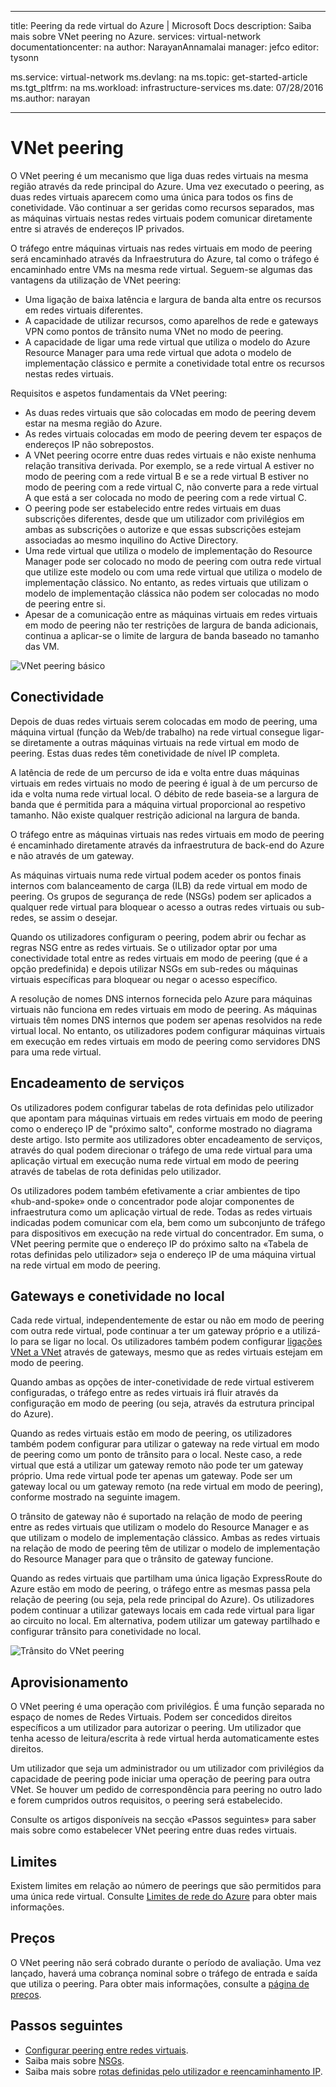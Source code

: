 
---
title: Peering da rede virtual do Azure | Microsoft Docs
description: Saiba mais sobre VNet peering no Azure.
services: virtual-network
documentationcenter: na
author: NarayanAnnamalai
manager: jefco
editor: tysonn

ms.service: virtual-network
ms.devlang: na
ms.topic: get-started-article
ms.tgt_pltfrm: na
ms.workload: infrastructure-services
ms.date: 07/28/2016
ms.author: narayan

---
# VNet peering
O VNet peering é um mecanismo que liga duas redes virtuais na mesma região através da rede principal do Azure. Uma vez executado o peering, as duas redes virtuais aparecem como uma única para todos os fins de conetividade. Vão continuar a ser geridas como recursos separados, mas as máquinas virtuais nestas redes virtuais podem comunicar diretamente entre si através de endereços IP privados.

O tráfego entre máquinas virtuais nas redes virtuais em modo de peering será encaminhado através da Infraestrutura do Azure, tal como o tráfego é encaminhado entre VMs na mesma rede virtual. Seguem-se algumas das vantagens da utilização de VNet peering:

* Uma ligação de baixa latência e largura de banda alta entre os recursos em redes virtuais diferentes.
* A capacidade de utilizar recursos, como aparelhos de rede e gateways VPN como pontos de trânsito numa VNet no modo de peering.
* A capacidade de ligar uma rede virtual que utiliza o modelo do Azure Resource Manager para uma rede virtual que adota o modelo de implementação clássico e permite a conetividade total entre os recursos nestas redes virtuais.

Requisitos e aspetos fundamentais da VNet peering:

* As duas redes virtuais que são colocadas em modo de peering devem estar na mesma região do Azure.
* As redes virtuais colocadas em modo de peering devem ter espaços de endereços IP não sobrepostos.
* A VNet peering ocorre entre duas redes virtuais e não existe nenhuma relação transitiva derivada. Por exemplo, se a rede virtual A estiver no modo de peering com a rede virtual B e se a rede virtual B estiver no modo de peering com a rede virtual C, não converte para a rede virtual A que está a ser colocada no modo de peering com a rede virtual C.
* O peering pode ser estabelecido entre redes virtuais em duas subscrições diferentes, desde que um utilizador com privilégios em ambas as subscrições o autorize e que essas subscrições estejam associadas ao mesmo inquilino do Active Directory. 
* Uma rede virtual que utiliza o modelo de implementação do Resource Manager pode ser colocado no modo de peering com outra rede virtual que utilize este modelo ou com uma rede virtual que utiliza o modelo de implementação clássico. No entanto, as redes virtuais que utilizam o modelo de implementação clássica não podem ser colocadas no modo de peering entre si.
* Apesar de a comunicação entre as máquinas virtuais em redes virtuais em modo de peering não ter restrições de largura de banda adicionais, continua a aplicar-se o limite de largura de banda baseado no tamanho das VM.

![VNet peering básico](./media/virtual-networks-peering-overview/figure01.png)

## Conectividade
Depois de duas redes virtuais serem colocadas em modo de peering, uma máquina virtual (função da Web/de trabalho) na rede virtual consegue ligar-se diretamente a outras máquinas virtuais na rede virtual em modo de peering. Estas duas redes têm conetividade de nível IP completa.

A latência de rede de um percurso de ida e volta entre duas máquinas virtuais em redes virtuais no modo de peering é igual à de um percurso de ida e volta numa rede virtual local. O débito de rede baseia-se a largura de banda que é permitida para a máquina virtual proporcional ao respetivo tamanho. Não existe qualquer restrição adicional na largura de banda.

O tráfego entre as máquinas virtuais nas redes virtuais em modo de peering é encaminhado diretamente através da infraestrutura de back-end do Azure e não através de um gateway.

As máquinas virtuais numa rede virtual podem aceder os pontos finais internos com balanceamento de carga (ILB) da rede virtual em modo de peering. Os grupos de segurança de rede (NSGs) podem ser aplicados a qualquer rede virtual para bloquear o acesso a outras redes virtuais ou sub-redes, se assim o desejar.

Quando os utilizadores configuram o peering, podem abrir ou fechar as regras NSG entre as redes virtuais. Se o utilizador optar por uma conectividade total entre as redes virtuais em modo de peering (que é a opção predefinida) e depois utilizar NSGs em sub-redes ou máquinas virtuais específicas para bloquear ou negar o acesso específico.

A resolução de nomes DNS internos fornecida pelo Azure para máquinas virtuais não funciona em redes virtuais em modo de peering. As máquinas virtuais têm nomes DNS internos que podem ser apenas resolvidos na rede virtual local. No entanto, os utilizadores podem configurar máquinas virtuais em execução em redes virtuais em modo de peering como servidores DNS para uma rede virtual.

## Encadeamento de serviços
Os utilizadores podem configurar tabelas de rota definidas pelo utilizador que apontam para máquinas virtuais em redes virtuais em modo de peering como o endereço IP de "próximo salto", conforme mostrado no diagrama deste artigo. Isto permite aos utilizadores obter encadeamento de serviços, através do qual podem direcionar o tráfego de uma rede virtual para uma aplicação virtual em execução numa rede virtual em modo de peering através de tabelas de rota definidas pelo utilizador.

Os utilizadores podem também efetivamente a criar ambientes de tipo «hub-and-spoke» onde o concentrador pode alojar componentes de infraestrutura como um aplicação virtual de rede. Todas as redes virtuais indicadas podem comunicar com ela, bem como um subconjunto de tráfego para dispositivos em execução na rede virtual do concentrador. Em suma, o VNet peering permite que o endereço IP do próximo salto na «Tabela de rotas definidas pelo utilizador» seja o endereço IP de uma máquina virtual na rede virtual em modo de peering.

## Gateways e conetividade no local
Cada rede virtual, independentemente de estar ou não em modo de peering com outra rede virtual, pode continuar a ter um gateway próprio e a utilizá-lo para se ligar no local. Os utilizadores também podem configurar [ligações VNet a VNet](../vpn-gateway/vpn-gateway-vnet-vnet-rm-ps.md) através de gateways, mesmo que as redes virtuais estejam em modo de peering.

Quando ambas as opções de inter-conetividade de rede virtual estiverem configuradas, o tráfego entre as redes virtuais irá fluir através da configuração em modo de peering (ou seja, através da estrutura principal do Azure).

Quando as redes virtuais estão em modo de peering, os utilizadores também podem configurar para utilizar o gateway na rede virtual em modo de peering como um ponto de trânsito para o local. Neste caso, a rede virtual que está a utilizar um gateway remoto não pode ter um gateway próprio. Uma rede virtual pode ter apenas um gateway. Pode ser um gateway local ou um gateway remoto (na rede virtual em modo de peering), conforme mostrado na seguinte imagem.

O trânsito de gateway não é suportado na relação de modo de peering entre as redes virtuais que utilizam o modelo do Resource Manager e as que utilizam o modelo de implementação clássico. Ambas as redes virtuais na relação de modo de peering têm de utilizar o modelo de implementação do Resource Manager para que o trânsito de gateway funcione.

Quando as redes virtuais que partilham uma única ligação ExpressRoute do Azure estão em modo de peering, o tráfego entre as mesmas passa pela relação de peering (ou seja, pela rede principal do Azure). Os utilizadores podem continuar a utilizar gateways locais em cada rede virtual para ligar ao circuito no local. Em alternativa, podem utilizar um gateway partilhado e configurar trânsito para conetividade no local.

![Trânsito do VNet peering](./media/virtual-networks-peering-overview/figure02.png)

## Aprovisionamento
O VNet peering é uma operação com privilégios. É uma função separada no espaço de nomes de Redes Virtuais. Podem ser concedidos direitos específicos a um utilizador para autorizar o peering. Um utilizador que tenha acesso de leitura/escrita à rede virtual herda automaticamente estes direitos.

Um utilizador que seja um administrador ou um utilizador com privilégios da capacidade de peering pode iniciar uma operação de peering para outra VNet. Se houver um pedido de correspondência para peering no outro lado e forem cumpridos outros requisitos, o peering será estabelecido.

Consulte os artigos disponíveis na secção «Passos seguintes» para saber mais sobre como estabelecer VNet peering entre duas redes virtuais.

## Limites
Existem limites em relação ao número de peerings que são permitidos para uma única rede virtual. Consulte [Limites de rede do Azure](../azure-subscription-service-limits.md#networking-limits) para obter mais informações.

## Preços
O VNet peering não será cobrado durante o período de avaliação. Uma vez lançado, haverá uma cobrança nominal sobre o tráfego de entrada e saída que utiliza o peering. Para obter mais informações, consulte a [página de preços](https://azure.microsoft.com/pricing/details/virtual-network).

## Passos seguintes
* [Configurar peering entre redes virtuais](virtual-networks-create-vnetpeering-arm-portal.md).
* Saiba mais sobre [NSGs](virtual-networks-nsg.md).
* Saiba mais sobre [rotas definidas pelo utilizador e reencaminhamento IP](virtual-networks-udr-overview.md).

<!--HONumber=Sep16_HO4-->


